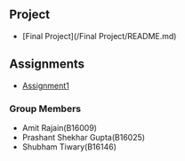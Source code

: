 ## Project
* [Final Project](/Final Project/README.md)

## Assignments
* [Assignment1](/Assignment1/README.md)

### Group Members
* Amit Rajain(B16009)
* Prashant Shekhar Gupta(B16025)
* Shubham Tiwary(B16146)
